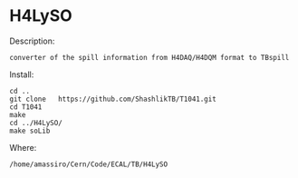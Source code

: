 H4LySO
======

Description:

    converter of the spill information from H4DAQ/H4DQM format to TBspill
    
Install:

    cd ..
    git clone   https://github.com/ShashlikTB/T1041.git
    cd T1041
    make 
    cd ../H4LySO/
    make soLib
    


Where:

    /home/amassiro/Cern/Code/ECAL/TB/H4LySO

